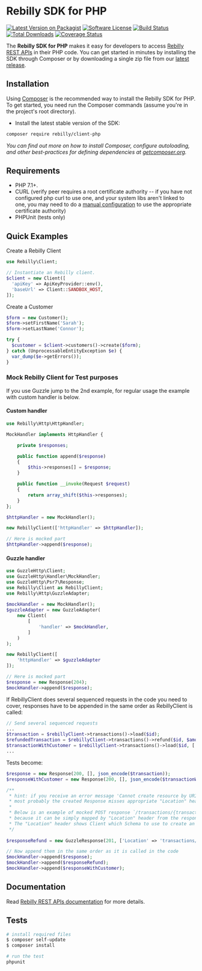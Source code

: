 # Rebilly SDK for PHP

[![Latest Version on Packagist][ico-version]][link-packagist]
[![Software License][ico-license]](LICENSE)
[![Build Status][ico-travis]][link-travis]
[![Total Downloads][ico-downloads]][link-downloads]
[![Coverage Status][ico-coveralls]][link-coveralls]

The **Rebilly SDK for PHP** makes it easy for developers to access
[Rebilly REST APIs][link-api-doc] in their PHP code.
You can get started in minutes by installing the SDK through Composer or by downloading
a single zip file from our [latest release](https://github.com/Rebilly/rebilly-php/releases).

## Installation

Using [Composer](http://getcomposer.org/) is the recommended way to install the Rebilly SDK for PHP.
To get started, you need run the Composer commands (assume you're in the project's root directory).

- Install the latest stable version of the SDK:

```bash
composer require rebilly/client-php
```

_You can find out more on how to install Composer, configure autoloading,
and other best-practices for defining dependencies at [getcomposer.org](http://getcomposer.org/)._

## Requirements

* PHP 7.1+.
* CURL (verify peer requires a root certificate authority -- if you have not configured php curl to use one, and your system libs aren't linked to one, you may need to do a [manual configuration](http://stackoverflow.com/questions/17478283/paypal-access-ssl-certificate-unable-to-get-local-issuer-certificate/19149687#19149687) to use the appropriate certificate authority)
* PHPUnit (tests only)

## Quick Examples

Create a Rebilly Client

```php
use Rebilly\Client;

// Instantiate an Rebilly client.
$client = new Client([
  'apiKey' => ApiKeyProvider::env(),
  'baseUrl' => Client::SANDBOX_HOST,
]);
```

Create a Customer

```php
$form = new Customer();
$form->setFirstName('Sarah');
$form->setLastName('Connor');

try {
  $customer = $client->customers()->create($form);
} catch (UnprocessableEntityException $e) {
  var_dump($e->getErrors());
}
```

### Mock Rebilly Client for Test purposes

If you use Guzzle jump to the 2nd example, for regular usage the example with custom handler is below.

#### Custom handler
```php
use Rebilly\Http\HttpHandler;

MockHandler implements HttpHandler {

    private $responses;

    public function append($response)
    {
        $this->responses[] = $response;
    }

    public function __invoke(Request $request)
    {
        return array_shift($this->responses);
    }
};

$httpHandler = new MockHandler();

new RebillyClient(['httpHandler' => $httpHandler]);

// Here is mocked part
$httpHandler->append($response);
```

#### Guzzle handler 
```php
use GuzzleHttp\Client;
use GuzzleHttp\Handler\MockHandler;
use GuzzleHttp\Psr7\Response;
use Rebilly\Client as RebillyClient;
use Rebilly\Http\GuzzleAdapter;
 
$mockHandler = new MockHandler();
$guzzleAdapter = new GuzzleAdapter(
    new Client(
        [
            'handler' => $mockHandler,
        ]
    )
);

new RebillyClient([
    'httpHandler' => $guzzleAdapter
]);

// Here is mocked part
$response = new Response(204);
$mockHandler->append($response);
```

If RebillyClient does several sequenced requests in the code you need to cover,
responses have to be appended in the same order as RebillyClient is called:
```php
// Send several sequenced requests
...
$transaction = $rebillyClient->transactions()->load($id);
$refundedTransaction = $rebillyClient->transactions()->refund($id, $amount);
$transactionWithCustomer = $rebillyClient->transactions()->load($id, ['expand' => 'customer']);
...
```
Tests become:
```php
$response = new Response(200, [], json_encode($transaction));
$responseWithCustomer = new Response(200, [], json_encode($transactionWithCustomer));

/** 
 * hint: if you receive an error message 'Cannot create resource by URI "..."' during the tests
 * most probably the created Response misses appropriate "Location" header.
 *
 * Below is an example of mocked POST response `/transactions/{transactionId}/refund` which is not listed in `Rebilly\Entities\Schema`
 * because it can be simply mapped by "Location" header from the response.
 * The "Location" header shows Client which Schema to use to create an object out of the response content.
 */
  
$responseRefund = new GuzzleResponse(201, ['Location' => 'transactions/{transactionId}'], json_encode($transaction));

// Now append them in the same order as it is called in the code
$mockHandler->append($response);
$mockHandler->append($responseRefund);
$mockHandler->append($responseWithCustomer);
```

## Documentation

Read [Rebilly REST APIs documentation][link-api-doc] for more details.

## Tests

```bash
# install required files
$ composer self-update
$ composer install

# run the test
phpunit
```

[ico-version]: https://img.shields.io/packagist/v/rebilly/client-php.svg?style=flat-square
[ico-license]: https://img.shields.io/badge/license-MIT-brightgreen.svg?style=flat-square
[ico-travis]: https://img.shields.io/travis/Rebilly/rebilly-php/master.svg?style=flat-square
[ico-downloads]: https://img.shields.io/packagist/dt/rebilly/client-php.svg?style=flat-square
[ico-coveralls]: https://coveralls.io/repos/Rebilly/rebilly-php/badge.svg?branch=master&service=github

[link-api-doc]: http://rebilly.github.io/RebillyAPI/
[link-packagist]: https://packagist.org/packages/rebilly/client-php
[link-travis]: https://travis-ci.org/Rebilly/rebilly-php
[link-downloads]: https://packagist.org/packages/rebilly/client-php
[link-coveralls]: https://coveralls.io/github/Rebilly/rebilly-php?branch=master
